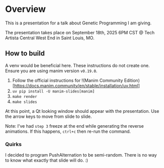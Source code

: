 # Overview

This is a presentation for a talk about Genetic Programming I am giving.

The presentation takes place on September 18th, 2025 6PM CST @ Tech Artista Central West End in Saint Louis, MO.

## How to build

A venv would be beneficial here. These instructions do not create one. Ensure you are using manim version
`v0.19.0`.

1) Follow the official instructions for !(Manim Community Edition)[https://docs.manim.community/en/stable/installation/uv.html]
2) `uv pip install -U manim-slides[manim]`
3) `make render`
4) `make slides`

At this point, a Qt looking window should appear with the presentation.
Use the arrow keys to move from slide to slide.

Note: I've had `step 3` freeze at the end while generating the reverse
animations. If this happens, `ctrl+c` then re-run the command.

### Quirks

I decided to program PushAlternation to be semi-random. There is no way to know
what exactly that slide will do. :)
